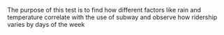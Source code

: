 The purpose of this test is to find how different factors like rain and temperature correlate with the use of subway 
and observe how ridership varies by days of the week
